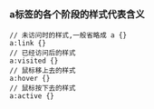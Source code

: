 ### a标签的各个阶段的样式代表含义
  ```
  // 未访问时的样式,一般省略成 a {}
  a:link {}
  // 已经访问后的样式
  a:visited {}
  // 鼠标移上去的样式
  a:hover {}
  // 鼠标按下去的样式
  a:active {}
  ```
  